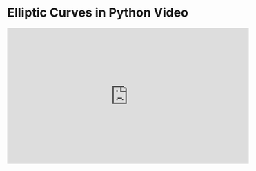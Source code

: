 # Elliptic Curves in Python Video

<iframe width="560" height="315" src="https://www.youtube-nocookie.com/embed/2RNZQmxPiHw?rel=0" frameborder="0" allow="autoplay; encrypted-media" allowfullscreen></iframe>
